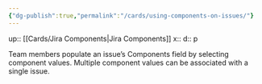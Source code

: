 ```yaml
---
{"dg-publish":true,"permalink":"/cards/using-components-on-issues/"}
---
```


up:: [[Cards/Jira Components\|Jira Components]] 
x:: 
d:: p

Team members populate an issue’s Components field by selecting component values. Multiple component values can be associated with a single issue.